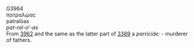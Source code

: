 G3964  
πατραλῴας  
patralōas  
*pat-ral-o‘-as*  
From [3962](g3962) and the same as the latter part of [3389](g3389) a
*parricide:* - murderer of fathers.  
